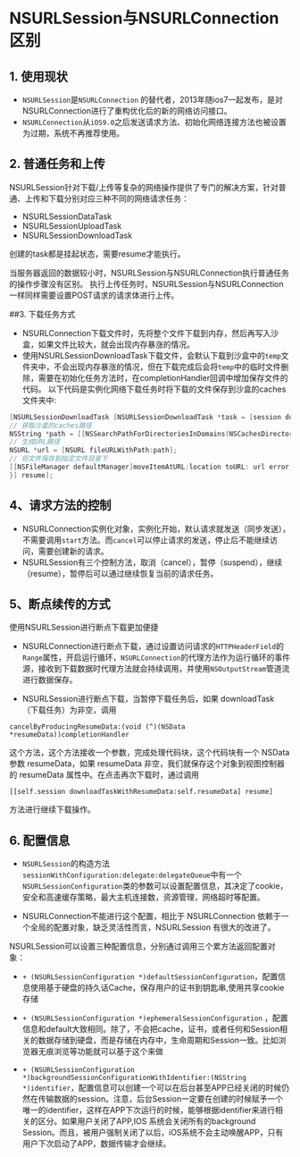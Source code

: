 # NSURLSession与NSURLConnection区别

## 1. 使用现状

- `NSURLSession`是`NSURLConnection` 的替代者，2013年随ios7一起发布，是对NSURLConnection进行了重构优化后的新的网络访问接口。
- `NSURLConnection`从`iOS9.0`之后发送请求方法、初始化网络连接方法也被设置为过期，系统不再推荐使用。
 

## 2. 普通任务和上传

NSURLSession针对下载/上传等复杂的网络操作提供了专门的解决方案，针对普通、上传和下载分别对应三种不同的网络请求任务：
- NSURLSessionDataTask
- NSURLSessionUploadTask
- NSURLSessionDownloadTask

创建的task都是挂起状态，需要resume才能执行。 

当服务器返回的数据较小时，NSURLSession与NSURLConnection执行普通任务的操作步骤没有区别。 
执行上传任务时，NSURLSession与NSURLConnection一样同样需要设置POST请求的请求体进行上传。
 

##3. 下载任务方式
- NSURLConnection下载文件时，先将整个文件下载到内存，然后再写入沙盒，如果文件比较大，就会出现内存暴涨的情况。
- 使用NSURLSessionDownloadTask下载文件，会默认下载到沙盒中的`temp`文件夹中，不会出现内存暴涨的情况，但在下载完成后会将`temp`中的临时文件删除，需要在初始化任务方法时，在completionHandler回调中增加保存文件的代码。 以下代码是实例化网络下载任务时将下载的文件保存到沙盒的caches文件夹中:

```objectivec
[NSURLSessionDownloadTask [NSURLSessionDownloadTask *task = [session downloadTaskWithURL:[NSURL URLWithString:@"http://192.168.1.17/xxxx.zip"] completionHandler:^(NSURL * _Nullable location, NSURLResponse * _Nullable response, NSError * _Nullable error) {
// 获取沙盒的caches路径 
NSString *path = [[NSSearchPathForDirectoriesInDomains(NSCachesDirectory, NSUserDomainMask, YES) lastObject]stringByAppendingPathComponent:@"xxx.dmg"];
// 生成URL路径
NSURL *url = [NSURL fileURLWithPath:path]; 
// 将文件保存到指定文件目录下 
[[NSFileManager defaultManager]moveItemAtURL:location toURL: url error:nil]; 
}] resume];
```
 

## 4、请求方法的控制

- NSURLConnection实例化对象，实例化开始，默认请求就发送（同步发送），不需要调用`start`方法。而`cancel`可以停止请求的发送，停止后不能继续访问，需要创建新的请求。 
- NSURLSession有三个控制方法，取消（cancel），暂停（suspend），继续（resume），暂停后可以通过继续恢复当前的请求任务。
 

## 5、断点续传的方式

使用NSURLSession进行断点下载更加便捷

- NSURLConnection进行断点下载，通过设置访问请求的`HTTPHeaderField`的`Range`属性，开启运行循环，`NSURLConnection`的代理方法作为运行循环的事件源，接收到下载数据时代理方法就会持续调用，并使用`NSOutputStream`管道流进行数据保存。 

- NSURLSession进行断点下载，当暂停下载任务后，如果 downloadTask （下载任务）为非空，调用 
```
cancelByProducingResumeData:(void (^)(NSData *resumeData))completionHandler
``` 
这个方法，这个方法接收一个参数，完成处理代码块，这个代码块有一个 NSData 参数 resumeData，如果 resumeData 非空，我们就保存这个对象到视图控制器的 resumeData 属性中。在点击再次下载时，通过调用 
```
[[self.session downloadTaskWithResumeData:self.resumeData] resume]
```
方法进行继续下载操作。 
 

## 6. 配置信息

- `NSURLSession`的构造方法`sessionWithConfiguration:delegate:delegateQueue`中有一个 `NSURLSessionConfiguration`类的参数可以设置配置信息，其决定了cookie，安全和高速缓存策略，最大主机连接数，资源管理，网络超时等配置。

- NSURLConnection不能进行这个配置，相比于 NSURLConnection 依赖于一个全局的配置对象，缺乏灵活性而言，NSURLSession 有很大的改进了。


NSURLSession可以设置三种配置信息，分别通过调用三个累方法返回配置对象：
     
 - `+ (NSURLSessionConfiguration *)defaultSessionConfiguration`，配置信息使用基于硬盘的持久话Cache，保存用户的证书到钥匙串,使用共享cookie存储
 
 - `+ (NSURLSessionConfiguration *)ephemeralSessionConfiguration` ，配置信息和default大致相同。除了，不会把cache，证书，或者任何和Session相关的数据存储到硬盘，而是存储在内存中，生命周期和Session一致。比如浏览器无痕浏览等功能就可以基于这个来做
 
 - `+ (NSURLSessionConfiguration *)backgroundSessionConfigurationWithIdentifier:(NSString *)identifier`，配置信息可以创建一个可以在后台甚至APP已经关闭的时候仍然在传输数据的session。注意，后台Session一定要在创建的时候赋予一个唯一的identifier，这样在APP下次运行的时候，能够根据identifier来进行相关的区分。如果用户关闭了APP,IOS 系统会关闭所有的background Session。而且，被用户强制关闭了以后，iOS系统不会主动唤醒APP，只有用户下次启动了APP，数据传输才会继续。